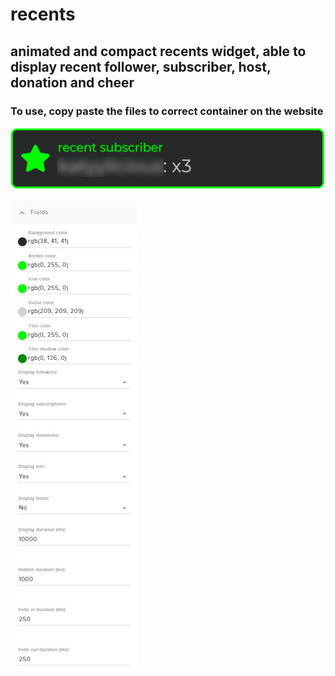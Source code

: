 # recents
## animated and compact recents widget, able to display recent follower, subscriber, host, donation and cheer
### To use, copy paste the files to correct container on the website

![preview of widget](https://raw.githubusercontent.com/Yazaar/StreamElements-Widgets/master/recents/images/preview.jpg)

![preview of settings](https://raw.githubusercontent.com/Yazaar/StreamElements-Widgets/master/recents/images/settings_preview.jpg)
